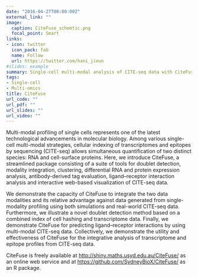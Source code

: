 ```yaml
---
date: "2016-04-27T00:00:00Z"
external_link: ""
image:
  caption: CiteFuse_schemtic.png
  focal_point: Smart
links:
- icon: twitter
  icon_pack: fab
  name: Follow
  url: https://twitter.com/hani_jieun
#slides: example
summary: Single-cell multi-modal analysis of CITE-seq data with CiteFuse
tags:
- Single-cell
- Multi-omics
title: CiteFuse
url_code: ""
url_pdf: ""
url_slides: ""
url_video: ""
---
```


Multi-modal profiling of single cells represents one of the latest technological advancements in molecular biology. Among various single-cell multi-modal strategies, cellular indexing of transcriptomes and epitopes by sequencing (CITE-seq) allows simultaneous quantification of two distinct species: RNA and cell-surface proteins. Here, we introduce CiteFuse, a streamlined package consisting of a suite of tools for doublet detection, modality integration, clustering, differential RNA and protein expression analysis, antibody-derived tag evaluation, ligand–receptor interaction analysis and interactive web-based visualization of CITE-seq data.

We demonstrate the capacity of CiteFuse to integrate the two data modalities and its relative advantage against data generated from single-modality profiling using both simulations and real-world CITE-seq data. Furthermore, we illustrate a novel doublet detection method based on a combined index of cell hashing and transcriptome data. Finally, we demonstrate CiteFuse for predicting ligand–receptor interactions by using multi-modal CITE-seq data. Collectively, we demonstrate the utility and effectiveness of CiteFuse for the integrative analysis of transcriptome and epitope profiles from CITE-seq data.

CiteFuse is freely available at http://shiny.maths.usyd.edu.au/CiteFuse/ as an online web service and at https://github.com/SydneyBioX/CiteFuse/ as an R package.
